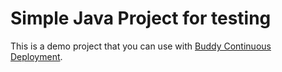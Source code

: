 # Simple Java Project for testing
This is a demo project that you can use with [Buddy Continuous Deployment](https://buddy.works).
